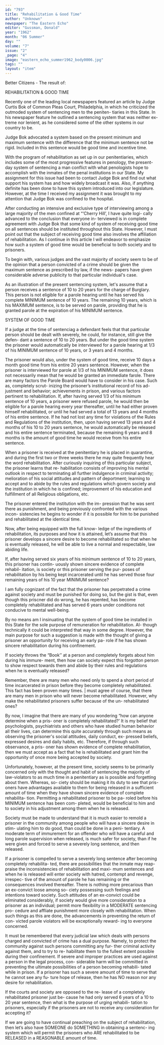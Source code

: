 ```yaml
---
id: "793"
title: "Rehabilitation & Good Time"
author: "Unknown"
newspaper: "The Eastern Echo"
editor: "Gussman, Donald"
year: "1962"
month: "06 Summer"
day: ""
volume: "7"
issue: "2"
_page: "4"
image: "eastern_echo_summer1962_body0006.jpg"
tags: ""
layout: "item"
---
```

Better Citizens - The result of:

REHABILITATION
&
GOOD TIME

Recently one of the leading local newspapers
featured an article by Judge Curtis Bok of Common
Pleas Court, Philadelphia, in which he criticized the
outmoded system of sentencing men to the peniten-
tiaries in this State. In his newspaper feature he
outlined a sentencing system that was neither ex-
treme nor lenient, as he considered some of the other
systems in our country to be.

Judge Bok advocated a system based on the
present minimum and maximum sentence with the
difference that the minimum sentence not be rigid.
Included in this sentence would be good time and
incentive time.

With the program of rehabilitation as set up
in our penitentiaries, which includes some of the
most progressive features in penology, the present-
day system of sentencing a man conflict with what
penologists hope to accomplish with the inmates of
the penal institutions in our State. My assignment
for this issue had been to contact Judge Bok and find
out what support his system has and how widely
broadcast it was. Also, if anything definite has
been done to have this system introduced into our
legislature. However, at the time I received my
assignment it was brought to my attention that Judge
Bok was confined to the hospital.

After conducting an intensive and exclusive
type of interviewing among a large majority of the
men confined at “‘Cherry Hill’, I have quite logi-
cally advanced to the conclusion that everyone in-
terviewed is in complete agreement with Judge Bok
that some kind of system of receiving good time
on all sentences should be instituted throughout this
State. However, I must point out that the subject
of receiving good time also involves the affiliation
of rehabilitation. As I continue in this article I
will endeavor to emphasize how such a system of
good time would be beneficial to both society and
to prisoners.

To begin with, various judges and the vast
majority of society seem to be of the opinion that a
person convicted of a crime should be given the
maximum sentence as prescribed by law, if the news-
papers have given considerable adverse publicity to
that particular individual's case.

As an illustration of the present sentencing
system, let's assume that a person receives a sentence
of 10 to 20 years for the charge of Burglary. This
person is not eligible for a parole hearing until he has
served his complete MINIMUM sentence of 10 years.
The remaining 10 years, which is his MAXIMUM
sentence, is to be served on parole, providing that he
is granted parole at the expiration of his MINIMUM
sentence.

SYSTEM OF GOOD TIME

If a judge at the time of sentenciag a defendant
feels that that particular person should be dealt with
severely, he could, for instance, still give the defen-
dant a sentence of 10 to 20 years. But under the
good time system the prisoner would automatically
be interviewed for a parole hearing at 1/3 of his
MINIMUM sentence of 10 years, or 3 years and 4
months.

The prisoner would also, under the system
of good time, receive 10 days a month good time
from his entire 20 years sentence. However, when
the prisoner is interviewed for parole at 1/3 of his
MINIMUM sentence, it does not necessarily mean
that he would be granted an immediate farole.
There are many factors the Parole Board would have
to consider in his case. Such as, completely scrut-
inizing the prisoner’s institutional record of his ad-
justment and behavior; achievements in prison, and
various factors pertinent to rehabilitation. If, after
having served 1/3 of his minimum sentence of 10
years, a prisoner were refused parole, he would then
be eligible for a parole hearing every year thereafter,
until he had either proven himself rehabilitated, or
until he had served a total of 13 years and 4 months
of his entire sentence. If he had not lost any time
for violations of the Rules and Regulations of the
institution, then, upon having served 13 years and 4
months of his 10 to 20 years sentence, he would
automatically be released and his entire sentence
terminated, because the remaining 6 years and 8
months is the amount of good time he would receive
from his entire sentence.

When a prisoner is received at the penitentiary
he is placed in quarantine, and during the first two
or three weeks there he may quite frequently hear
the word rehabilitation. After curiously inquiring of
this particular subject, the prisoner learns that re-
habilitation consists of improving his mental outlook
in respect to terminating all further indulgence in
criminal activity; melioration of his social attitudes
and pattern of deportment; learning to accept and to
abide by the rules and regulations which govern
society and the institution in which he is confined;
improvement of his education and fulfillment of all
Religious obligations, etc.

The prisoner entered the institution with the im-
pression that he was sent there as punishment, and
being previously confronted with the various incon-
sistencies he begins to wonder if it is possible for him
to be punished and rehabilitated at the identical
time.

Now, after being equipped with the full know-
ledge of the ingredients of rehabilitation, its purposes
and how it is attained, let’s assume that this prisoner
develops a sincere desire to become rehabilitated so
that when he is eventually released, he will be able to
live a normal and respectable, law abiding life.

If, after having served six years of his minimum
sentence of 10 to 20 years, this prisoner has contin-
uously shown sincere evidence of complete rehabil-
itation, is society or this prisoner serving the pur-
poses of rehabilitation by his being kept incarcerated
until he has served those four remaining years of his
10 year MINIMUM sentence?

I am fully cognizant of the fact that the prisoner
has perpetrated a crime against society and must be
punished for doing so, but the gist is that, even
though this priscner did do wrong, he has repented,
has become completely rehabilitated and has served
6 years under conditions not conducive to mental
well-being.

By no means am I insinuating that the system
of good time be installed in this State for the sole
purpose of remuneration for rehabilitation. Al-
though technically it could be interpreted that way
in some degree. However, the main purpose for
such a suggestion is made with the thought of giving
a prisoner an opportunity for receiving an early pa-
role if he has shown sincere rehabilitation during his
confinement.

If society throws the “Book’’ at a person and
completely forgets about him during his immure-
ment, then how can society expect this forgotton
person to show respect towards them and abide by
their rules and regulations when he is eventually
released?

Remember, there are many men who need only
to spend a short period of time incarcerated in
prison before they become completely rehabilitated.
This fact has been proven many times. | must agree
of course, that there are many men in prison who will
never become rehabilitated. However, why make
the rehabilitated prisoners suffer because of the un-
rehabilitated ones?

By now, I imagine that there are many of you
wondering “how can anyone determine when a pris-
oner is completely rehabilitated?’ It is my belief
that psychologists, psychiatrists and others who have
studied human behavior all their lives, can determine
this quite accurately through such means as observing
the prisoner's social attitudes, daily conduct, ex-
pressed beliefs, expressed desires and daily habits,
etc. Therefore, if through such observance, a pris-
oner has shown evidence of complete rehabilitation,
then we must accept as a fact that he is rehabilitated
and grant him the opportunity of once more being
accepted by society.

Unfortunately, however, at the present time,
society seems to be primarily concerned only with
the thought and habit of sentencing the majority of
law-violators to as much time in a penitentiary as is
possible and forgetting about them. Whereas, so-
ciety should be making it its duty to see that pris-
oners have advantages available to them for being
released in a sufficient amount of time when they
have shown sincere evidence of complete rehabilita-
tion. Permitting a rehabilitated prisoner to be pa-
roled before his MINIMUM sentence has been com-
pleted, would be beneficial to him and to society in
his adjustment among them when he is released.

Society must be made to understand that it is
much easier to remold a prisoner in the community 
among people who will have a sincere desire in stim-
ulating him to do good, than could be done in a peni-
tentiary. A moderate term of immurement for an
offender who will have a careful and long parole
supervision when released, is much safer for society,
than if he were given and forced to serve a severely
long sentence, and then released.

If a prisoner is compelled to serve a severely
long sentence after becoming completely rehabilita-
ted, there are possibilities that the inmate may reap-
praise the inconsistencies of rehabilitation and maxi-
mum sentences and when he is released will enter
society with hatred, contempt and revenge, irrespec-
tive of the amount of parole he has remaining or the
consequences involved thereafter. There is nothing
more precarious than an ex-convict loose among so-
ciety possessing such feelings and intentions toward
society. Such attitudes of an ex-convict could be
eliminated considerably, if society would give more
consideration to a prisoner as an individual; permit
more flexibility in a MODERATE sentencing pro-
cedure and affliate punishment more closely with
rehabilitation. When such things as this are done,
the advancements in preventing the return of con-
victed parole violators will be exceptionally reward-
ing to everyone concerned.

It must be remembered that every judicial law
which deals with persons charged and convicted of
crime has a dual purpose. Namely, to protect the
community against such persons committing any fur-
ther criminal activity against them, and to try to re-
habilitate them to the fullest extent possible during
their confinement. If severe and improper practices
are used against a person in the legal process, con-
siderable harm will be committed in preventing the
ultimate possibilities of a person becoming rehabili-
tated while in prison. If a prisoner has such a severe
amount of time to serve that he cannot see any fu-
ture hope of release, then he has NO reason nor any
desire for rehabilitation.

If the courts and society are opposed to the re-
lease of a completely rehabilitated prisoner just be-
cause he had only served 6 years of a 10 to 20 year
sentence, then what is the purpose of urging rehabili-
tation to prisoners, especially if the prisoners are not
to receive any consideration for accepting it?

If we are going to have continual preaching on
the subject of rehabilitation, then let’s also have
SOMEONE do SOMETHING in obtaining a sentenc-
ing system which will permit the prisoners who ARE
rehabilitated to be RELEASED in a REASONABLE
amount of time.
